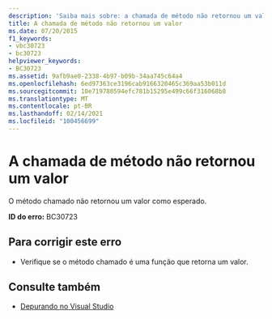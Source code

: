 ```yaml
---
description: 'Saiba mais sobre: a chamada de método não retornou um valor'
title: A chamada de método não retornou um valor
ms.date: 07/20/2015
f1_keywords:
- vbc30723
- bc30723
helpviewer_keywords:
- BC30723
ms.assetid: 9afb9ae0-2338-4b97-b09b-34aa745c64a4
ms.openlocfilehash: 6ed97363ce3196cab9166320465c369aa53b011d
ms.sourcegitcommit: 10e719780594efc781b15295e499c66f316068b8
ms.translationtype: MT
ms.contentlocale: pt-BR
ms.lasthandoff: 02/14/2021
ms.locfileid: "100456699"
---
```

# <a name="method-call-did-not-return-a-value"></a>A chamada de método não retornou um valor

O método chamado não retornou um valor como esperado.  
  
 **ID do erro:** BC30723  
  
## <a name="to-correct-this-error"></a>Para corrigir este erro  
  
- Verifique se o método chamado é uma função que retorna um valor.  
  
## <a name="see-also"></a>Consulte também

- [Depurando no Visual Studio](/visualstudio/debugger/debugger-feature-tour)
